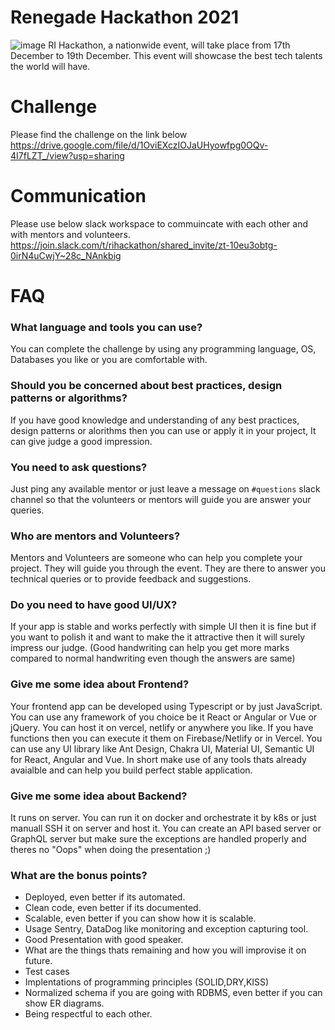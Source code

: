 # Renegade Hackathon 2021

![image](https://user-images.githubusercontent.com/3079452/146412201-90c4ae7c-eea4-42fd-9d0f-373f579aabf5.png)
RI Hackathon, a nationwide event, will take place from 17th December to 19th December. This event will showcase the best tech talents the world will have.

# Challenge
Please find the challenge on the link below
https://drive.google.com/file/d/1OviEXczIOJaUHyowfpg0OQv-4I7fLZT_/view?usp=sharing

# Communication
Please use below slack workspace to commuincate with each other and with mentors and volunteers.
https://join.slack.com/t/rihackathon/shared_invite/zt-10eu3obtg-0irN4uCwjY~28c_NAnkbig

# FAQ
### What language and tools you can use?
You can complete the challenge by using any programming language, OS, Databases you like or you are comfortable with.

### Should you be concerned about best practices, design patterns or algorithms?
If you have good knowledge and understanding of any best practices, design patterns or alorithms then you can use or apply it in your project, It can give judge a good impression.

### You need to ask questions?
Just ping any available mentor or just leave a message on `#questions` slack channel so that the volunteers or mentors will guide you are answer your queries.

### Who are mentors and Volunteers?
Mentors and Volunteers are someone who can help you complete your project. They will guide you through the event. They are there to answer you technical queries or to provide feedback and suggestions.

### Do you need to have good UI/UX?
If your app is stable and works perfectly with simple UI then it is fine but if you want to polish it and want to make the it attractive then it will surely impress our judge. (Good handwriting can help you get more marks compared to normal handwriting even though the answers are same)

### Give me some idea about Frontend?
Your frontend app can be developed using Typescript or by just JavaScript. You can use any framework of you choice be it React or Angular or Vue or jQuery. You can host it on vercel, netlify or anywhere you like. If you have functions then you can execute it them on Firebase/Netlify or in Vercel. You can use any UI library like Ant Design, Chakra UI, Material UI, Semantic UI for React, Angular and Vue. In short make use of any tools thats already avaialble and can help you build perfect stable application.

### Give me some idea about Backend?
It runs on server. You can run it on docker and orchestrate it by k8s or just manuall SSH it on server and host it. You can create an API based server or GraphQL server but make sure the exceptions are handled properly and theres no "Oops" when doing the presentation ;) 

### What are the bonus points?
- Deployed, even better if its automated.
- Clean code, even better if its documented.
- Scalable, even better if you can show how it is scalable.
- Usage Sentry, DataDog like monitoring and exception capturing tool.
- Good Presentation with good speaker.
- What are the things thats remaining and how you will improvise it on future.
- Test cases
- Implentations of programming principles (SOLID,DRY,KISS)
- Normalized schema if you are going with RDBMS, even better if you can show ER diagrams.
- Being respectful to each other.











